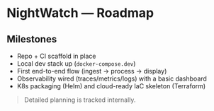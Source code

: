 # NightWatch — Roadmap

## Milestones
- Repo + CI scaffold in place
- Local dev stack up (`docker-compose.dev`)
- First end-to-end flow (ingest → process → display)
- Observability wired (traces/metrics/logs) with a basic dashboard
- K8s packaging (Helm) and cloud-ready IaC skeleton (Terraform)

> Detailed planning is tracked internally.
